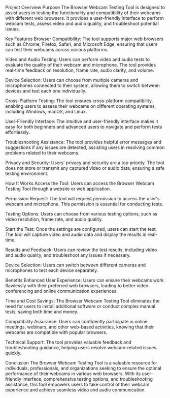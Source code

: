 Project Overview
Purpose
The Browser Webcam Testing Tool is designed to assist users in testing the functionality and compatibility of their webcams with different web browsers. It provides a user-friendly interface to perform webcam tests, assess video and audio quality, and troubleshoot potential issues.

Key Features
Browser Compatibility: The tool supports major web browsers such as Chrome, Firefox, Safari, and Microsoft Edge, ensuring that users can test their webcams across various platforms.

Video and Audio Testing: Users can perform video and audio tests to evaluate the quality of their webcam and microphone. The tool provides real-time feedback on resolution, frame rate, audio clarity, and volume.

Device Selection: Users can choose from multiple cameras and microphones connected to their system, allowing them to switch between devices and test each one individually.

Cross-Platform Testing: The tool ensures cross-platform compatibility, enabling users to assess their webcams on different operating systems, including Windows, macOS, and Linux.

User-Friendly Interface: The intuitive and user-friendly interface makes it easy for both beginners and advanced users to navigate and perform tests effortlessly.

Troubleshooting Assistance: The tool provides helpful error messages and suggestions if any issues are detected, assisting users in resolving common problems related to their webcams.

Privacy and Security: Users' privacy and security are a top priority. The tool does not store or transmit any captured video or audio data, ensuring a safe testing environment.

How It Works
Access the Tool: Users can access the Browser Webcam Testing Tool through a website or web application.

Permission Request: The tool will request permission to access the user's webcam and microphone. This permission is essential for conducting tests.

Testing Options: Users can choose from various testing options, such as video resolution, frame rate, and audio quality.

Start the Test: Once the settings are configured, users can start the test. The tool will capture video and audio data and display the results in real-time.

Results and Feedback: Users can review the test results, including video and audio quality, and troubleshoot any issues if necessary.

Device Selection: Users can switch between different cameras and microphones to test each device separately.

Benefits
Enhanced User Experience: Users can ensure their webcams work flawlessly with their preferred web browsers, leading to better video conferencing and online communication experiences.

Time and Cost Savings: The Browser Webcam Testing Tool eliminates the need for users to install additional software or conduct complex manual tests, saving both time and money.

Compatibility Assurance: Users can confidently participate in online meetings, webinars, and other web-based activities, knowing that their webcams are compatible with popular browsers.

Technical Support: The tool provides valuable feedback and troubleshooting guidance, helping users resolve webcam-related issues quickly.

Conclusion
The Browser Webcam Testing Tool is a valuable resource for individuals, professionals, and organizations seeking to ensure the optimal performance of their webcams in various web browsers. With its user-friendly interface, comprehensive testing options, and troubleshooting assistance, this tool empowers users to take control of their webcam experience and achieve seamless video and audio communication.
